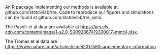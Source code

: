 An R package implementing our methods is available at github.com/statdivlab/rre. Code to reproduce our figures and simulations can be found at github.com/statdivlab/rre\_sims.

The Pasolli et al data are available at https://ars.els-cdn.com/content/image/1-s2.0-S0092867419300017-mmc4.xlsx.

The Tromas et al data are
https://www.nature.com/articles/ismej201758#supplementary-information
